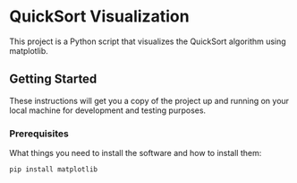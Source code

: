 # QuickSort Visualization

This project is a Python script that visualizes the QuickSort algorithm using matplotlib.

## Getting Started

These instructions will get you a copy of the project up and running on your local machine for development and testing purposes.

### Prerequisites

What things you need to install the software and how to install them:

```sh
pip install matplotlib
```
